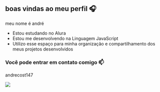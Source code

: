 ## boas vindas ao meu perfil 🎧

meu nome é andré

- Estou estudando no Alura
- Estou me desenvolvendo na Linguagem JavaScript
- Utilizo esse espaço para minha organização e compartilhamento dos meus projetos desenvolvidos

### Você pode entrar em contato comigo 📫

andrecost147


![](https://tenor.com/pt-BR/view/kanoh-agito-kengan-ashura-kengan-smile-gif-24797263)
